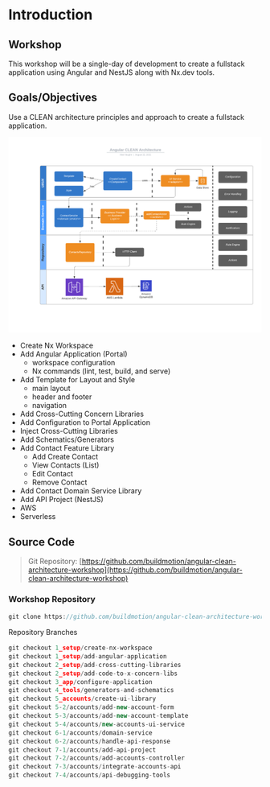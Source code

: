 # Introduction

## Workshop

This workshop will be a single-day of development to create a fullstack application using Angular and NestJS along with Nx.dev tools.

## Goals/Objectives

Use a CLEAN architecture principles and approach to create a fullstack application.

![ng-clean](resources/diagrams/ng-clean-arch.png)

- Create Nx Workspace
- Add Angular Application (Portal)
  - workspace configuration
  - Nx commands (lint, test, build, and serve)
- Add Template for Layout and Style
  - main layout
  - header and footer
  - navigation
- Add Cross-Cutting Concern Libraries
- Add Configuration to Portal Application
- Inject Cross-Cutting Libraries
- Add Schematics/Generators
- Add Contact Feature Library
  - Add Create Contact
  - View Contacts (List)
  - Edit Contact
  - Remove Contact
- Add Contact Domain Service Library
- Add API Project (NestJS)
- AWS
- Serverless

## Source Code

> Git Repository: [https://github.com/buildmotion/angular-clean-architecture-workshop](https://github.com/buildmotion/angular-clean-architecture-workshop)

### Workshop Repository

```ts
git clone https://github.com/buildmotion/angular-clean-architecture-workshop.git
```

Repository Branches

```ts
git checkout 1_setup/create-nx-workspace
git checkout 1_setup/add-angular-application
git checkout 2_setup/add-cross-cutting-libraries
git checkout 2_setup/add-code-to-x-concern-libs
git checkout 3_app/configure-application
git checkout 4_tools/generators-and-schematics
git checkout 5_accounts/create-ui-library
git checkout 5-2/accounts/add-new-account-form
git checkout 5-3/accounts/add-new-account-template
git checkout 5-4/accounts/new-accounts-ui-service
git checkout 6-1/accounts/domain-service
git checkout 6-2/accounts/handle-api-response
git checkout 7-1/accounts/add-api-project
git checkout 7-2/accounts/add-accounts-controller
git checkout 7-3/accounts/integrate-accounts-api
git checkout 7-4/accounts/api-debugging-tools
```